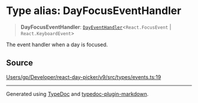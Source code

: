 # Type alias: DayFocusEventHandler

> **DayFocusEventHandler**: [`DayEventHandler`](/api/type-aliases/DayEventHandler.md)\<`React.FocusEvent` \| `React.KeyboardEvent`\>

The event handler when a day is focused.

## Source

[Users/gp/Developer/react-day-picker/v9/src/types/events.ts:19](https://github.com/gpbl/react-day-picker/blob/005599683/src/types/events.ts#L19)

***

Generated using [TypeDoc](https://typedoc.org) and [typedoc-plugin-markdown](https://typedoc-plugin-markdown.org).
